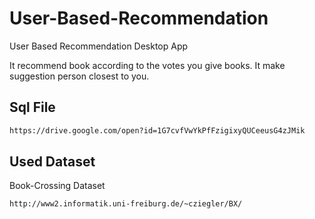 # User-Based-Recommendation
User Based Recommendation Desktop App

It recommend book according to the votes you give books. It make suggestion person closest to you. 

## Sql File
```bash
https://drive.google.com/open?id=1G7cvfVwYkPfFzigixyQUCeeusG4zJMik
```
## Used Dataset
Book-Crossing Dataset
```bash
http://www2.informatik.uni-freiburg.de/~cziegler/BX/
```
